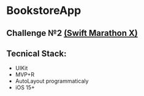 # BookstoreApp 

## Challenge №2 [(Swift Marathon X)](https://t.me/dev_rush) 

## Tecnical Stack:

* UIKit
* MVP+R
* AutoLayout programmaticaly
* iOS 15+
